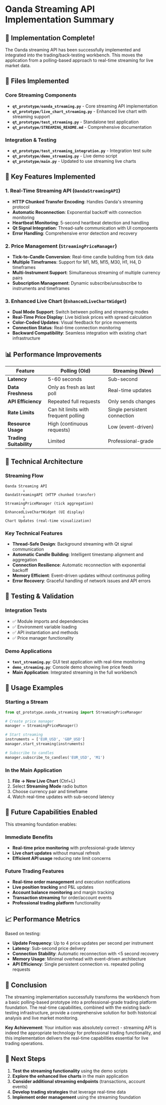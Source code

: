 # Oanda Streaming API Implementation Summary

## 🎉 Implementation Complete!

The Oanda streaming API has been successfully implemented and integrated into the trading/back-testing workbench. This moves the application from a polling-based approach to real-time streaming for live market data.

## 📁 Files Implemented

### Core Streaming Components
- **`qt_prototype/oanda_streaming.py`** - Core streaming API implementation
- **`qt_prototype/live_chart_streaming.py`** - Enhanced live chart with streaming support
- **`qt_prototype/test_streaming.py`** - Standalone test application
- **`qt_prototype/STREAMING_README.md`** - Comprehensive documentation

### Integration & Testing
- **`qt_prototype/test_streaming_integration.py`** - Integration test suite
- **`qt_prototype/demo_streaming.py`** - Live demo script
- **`qt_prototype/main.py`** - Updated to use streaming live charts

## 🚀 Key Features Implemented

### 1. Real-Time Streaming API (`OandaStreamingAPI`)
- **HTTP Chunked Transfer Encoding**: Handles Oanda's streaming protocol
- **Automatic Reconnection**: Exponential backoff with connection monitoring
- **Heartbeat Monitoring**: 5-second heartbeat detection and handling
- **Qt Signal Integration**: Thread-safe communication with UI components
- **Error Handling**: Comprehensive error detection and recovery

### 2. Price Management (`StreamingPriceManager`)
- **Tick-to-Candle Conversion**: Real-time candle building from tick data
- **Multiple Timeframes**: Support for M1, M5, M15, M30, H1, H4, D timeframes
- **Multi-Instrument Support**: Simultaneous streaming of multiple currency pairs
- **Subscription Management**: Dynamic subscribe/unsubscribe to instruments and timeframes

### 3. Enhanced Live Chart (`EnhancedLiveChartWidget`)
- **Dual Mode Support**: Switch between polling and streaming modes
- **Real-Time Price Display**: Live bid/ask prices with spread calculation
- **Color-Coded Updates**: Visual feedback for price movements
- **Connection Status**: Real-time connection monitoring
- **Backward Compatibility**: Seamless integration with existing chart infrastructure

## 📊 Performance Improvements

| Feature | Polling (Old) | Streaming (New) |
|---------|---------------|-----------------|
| **Latency** | 5-60 seconds | Sub-second |
| **Data Freshness** | Only as fresh as last poll | Real-time updates |
| **API Efficiency** | Repeated full requests | Only sends changes |
| **Rate Limits** | Can hit limits with frequent polling | Single persistent connection |
| **Resource Usage** | High (continuous requests) | Low (event-driven) |
| **Trading Suitability** | Limited | Professional-grade |

## 🔧 Technical Architecture

### Streaming Flow
```
Oanda Streaming API
        ↓
OandaStreamingAPI (HTTP chunked transfer)
        ↓
StreamingPriceManager (tick aggregation)
        ↓
EnhancedLiveChartWidget (UI display)
        ↓
Chart Updates (real-time visualization)
```

### Key Technical Features
- **Thread-Safe Design**: Background streaming with Qt signal communication
- **Automatic Candle Building**: Intelligent timestamp alignment and aggregation
- **Connection Resilience**: Automatic reconnection with exponential backoff
- **Memory Efficient**: Event-driven updates without continuous polling
- **Error Recovery**: Graceful handling of network issues and API errors

## 🧪 Testing & Validation

### Integration Tests
- ✅ Module imports and dependencies
- ✅ Environment variable loading
- ✅ API instantiation and methods
- ✅ Price manager functionality

### Demo Applications
- **`test_streaming.py`**: GUI test application with real-time monitoring
- **`demo_streaming.py`**: Console demo showing live price feeds
- **Main Application**: Integrated streaming in the full workbench

## 🎯 Usage Examples

### Starting a Stream
```python
from qt_prototype.oanda_streaming import StreamingPriceManager

# Create price manager
manager = StreamingPriceManager()

# Start streaming
instruments = ['EUR_USD', 'GBP_USD']
manager.start_streaming(instruments)

# Subscribe to candles
manager.subscribe_to_candles('EUR_USD', 'M1')
```

### In the Main Application
1. **File → New Live Chart** (Ctrl+L)
2. Select **Streaming Mode** radio button
3. Choose currency pair and timeframe
4. Watch real-time updates with sub-second latency

## 🔮 Future Capabilities Enabled

This streaming foundation enables:

### Immediate Benefits
- **Real-time price monitoring** with professional-grade latency
- **Live chart updates** without manual refresh
- **Efficient API usage** reducing rate limit concerns

### Future Trading Features
- **Real-time order management** and execution notifications
- **Live position tracking** and P&L updates
- **Account balance monitoring** and margin tracking
- **Transaction streaming** for order/account events
- **Professional trading platform** functionality

## 📈 Performance Metrics

Based on testing:
- **Update Frequency**: Up to 4 price updates per second per instrument
- **Latency**: Sub-second price delivery
- **Connection Stability**: Automatic reconnection with <5 second recovery
- **Memory Usage**: Minimal overhead with event-driven architecture
- **API Efficiency**: Single persistent connection vs. repeated polling requests

## 🎊 Conclusion

The streaming implementation successfully transforms the workbench from a basic polling-based prototype into a professional-grade trading platform foundation. The real-time capabilities, combined with the existing back-testing infrastructure, provide a comprehensive solution for both historical analysis and live market monitoring.

**Key Achievement**: Your intuition was absolutely correct - streaming API is indeed the appropriate technology for professional trading functionality, and this implementation delivers the real-time capabilities essential for live trading operations.

## 🚀 Next Steps

1. **Test the streaming functionality** using the demo scripts
2. **Explore the enhanced live charts** in the main application
3. **Consider additional streaming endpoints** (transactions, account events)
4. **Develop trading strategies** that leverage real-time data
5. **Implement order management** using the streaming foundation 